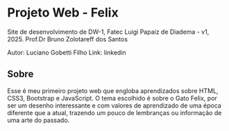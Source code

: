 # Projeto Web - Felix
Site de desenvolvimento de DW-1, Fatec Luigi Papaiz de Diadema - v1, 2025.
Prof.Dr Bruno Zolotareff dos Santos

Autor: Luciano Gobetti Filho
Link: linkedin

## Sobre

Esse é meu primeiro projeto web que engloba aprendizados sobre HTML, CSS3, Bootstrap e JavaScript. O tema escolhido é sobre o Gato Felix, por ser um desenho interessante e com valores de aprendizado de uma época diferente que a atual, trazendo um pouco de lembranças ou informação de uma arte do passado.
